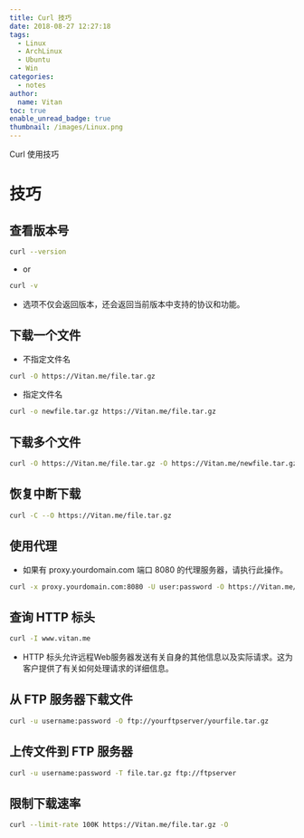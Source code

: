 ```yaml
---
title: Curl 技巧
date: 2018-08-27 12:27:18
tags:
  - Linux
  - ArchLinux
  - Ubuntu
  - Win
categories:
  - notes
author:
  name: Vitan
toc: true
enable_unread_badge: true
thumbnail: /images/Linux.png
---
```

Curl 使用技巧
<!--more-->
# 技巧
## 查看版本号
```sh
curl --version
```
- or
```sh
curl -v
```
- 选项不仅会返回版本，还会返回当前版本中支持的协议和功能。

## 下载一个文件
- 不指定文件名
```sh
curl -O https://Vitan.me/file.tar.gz
```
- 指定文件名
 ```sh
curl -o newfile.tar.gz https://Vitan.me/file.tar.gz
```

## 下载多个文件
```sh
curl -O https://Vitan.me/file.tar.gz -O https://Vitan.me/newfile.tar.gz
```

## 恢复中断下载
```sh
curl -C --O https://Vitan.me/file.tar.gz
```

## 使用代理
- 如果有 proxy.yourdomain.com 端口 8080 的代理服务器，请执行此操作。
```sh
curl -x proxy.yourdomain.com:8080 -U user:password -O https://Vitan.me/file.tar.gz
```

## 查询 HTTP 标头
```sh
curl -I www.vitan.me
```
- HTTP 标头允许远程Web服务器发送有关自身的其他信息以及实际请求。这为客户提供了有关如何处理请求的详细信息。

## 从 FTP 服务器下载文件
```sh
curl -u username:password -O ftp://yourftpserver/yourfile.tar.gz
 ```
## 上传文件到 FTP 服务器
```sh
curl -u username:password -T file.tar.gz ftp://ftpserver
```

## 限制下载速率
```sh
curl --limit-rate 100K https://Vitan.me/file.tar.gz -O
```
